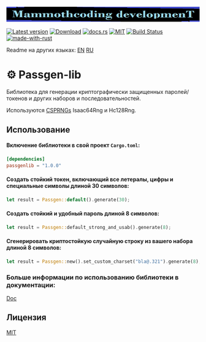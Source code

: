 ![alt text](./McDev_thin_900x70.png "McDev_thin_900x70.png")

[![Latest version](https://img.shields.io/crates/v/passgenlib.svg)](https://crates.io/crates/passgenlib)
[![Download](https://img.shields.io/crates/d/passgenlib.svg)](https://crates.io/crates/passgenlib)
[![docs.rs](https://docs.rs/passgenlib/badge.svg)](https://docs.rs/passgenlib/)
[![MIT](https://img.shields.io/badge/license-MIT-blue.svg)](https://choosealicense.com/licenses/mit/)
[![Build Status](https://github.com/mammothcoding/passgen-lib/actions/workflows/rust.yml/badge.svg?event=push)](https://github.com/mammothcoding/passgen-lib/actions/workflows/rust.yml)
[![made-with-rust](https://img.shields.io/badge/Made%20with-Rust-1f425f.svg)](https://www.rust-lang.org/)

Readme на других языках:
[EN](https://github.com/mammothcoding/passgen-lib/blob/master/README.md)
[RU](https://github.com/mammothcoding/passgen-lib/blob/master/README.ru.md)

# ⚙ Passgen-lib

Библиотека для генерации криптографически защищенных паролей/токенов и других наборов и последовательностей.

Используются [CSPRNGs](https://rust-random.github.io/book/guide-rngs.html#cryptographically-secure-pseudo-random-number-generators-csprngs) Isaac64Rng и Hc128Rng.

## Использование

#### Включение библиотеки в свой проект `Cargo.toml`:

```toml
[dependencies]
passgenlib = "1.0.0"
```

#### Создать стойкий токен, включающий все летералы, цифры и специальные символы длиной 30 символов:

```rust
let result = Passgen::default().generate(30);
```

#### Создать стойкий и удобный пароль длиной 8 символов:

```rust
let result = Passgen::default_strong_and_usab().generate(8);
```
#### Сгенерировать криптостойкую случайную строку из вашего набора длиной 8 символов:

```rust
let result = Passgen::new().set_custom_charset("bla@.321").generate(8);
```

### Больше информации по использованию библиотеки в документации:
[Doc](https://docs.rs/passgenlib/latest/passgenlib/)

## Лицензия

[MIT](https://choosealicense.com/licenses/mit/)